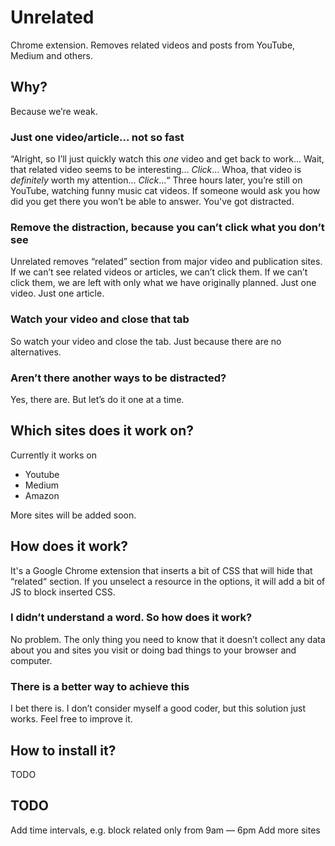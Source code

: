 # Unrelated
Chrome extension. Removes related videos and posts from YouTube, Medium and others.

## Why?
Because we’re weak. 

### Just one video/article... not so fast
“Alright, so I’ll just quickly watch this _one_ video and get back to work... Wait, that related video seems to be interesting... _Click_... Whoa, that video is _definitely_ worth my attention... _Click_...“ Three hours later, you’re still on YouTube, watching funny music cat videos. If someone would ask you how did you get there you won’t be able to answer.
You've got distracted. 

### Remove the distraction, because you can’t click what you don’t see 
Unrelated removes “related” section from major video and publication sites. If we can’t see related videos or articles, we can’t click them. If we can’t click them, we are left with only what we have originally planned. Just one video. Just one article.  

### Watch your video and close that tab
So watch your video and close the tab. Just because there are no alternatives. 

### Aren’t there another ways to be distracted? 
Yes, there are. But let’s do it one at a time. 

## Which sites does it work on? 
Currently it works on 
 - Youtube
 - Medium 
 - Amazon
 
 More sites will be added soon. 
 

## How does it work? 
It's a Google Chrome extension that inserts a bit of CSS that will hide that “related“ section. If you unselect a resource in the options, it will add a bit of JS to block inserted CSS. 

### I didn’t understand a word. So how does it work? 
No problem. The only thing you need to know that it doesn’t collect any data about you and sites you visit or doing bad things to your browser and computer. 

### There is a better way to achieve this
I bet there is. I don’t consider myself a good coder, but this solution just works. Feel free to improve it.

## How to install it? 
TODO


## TODO
Add time intervals, e.g. block related only from 9am — 6pm 
Add more sites

